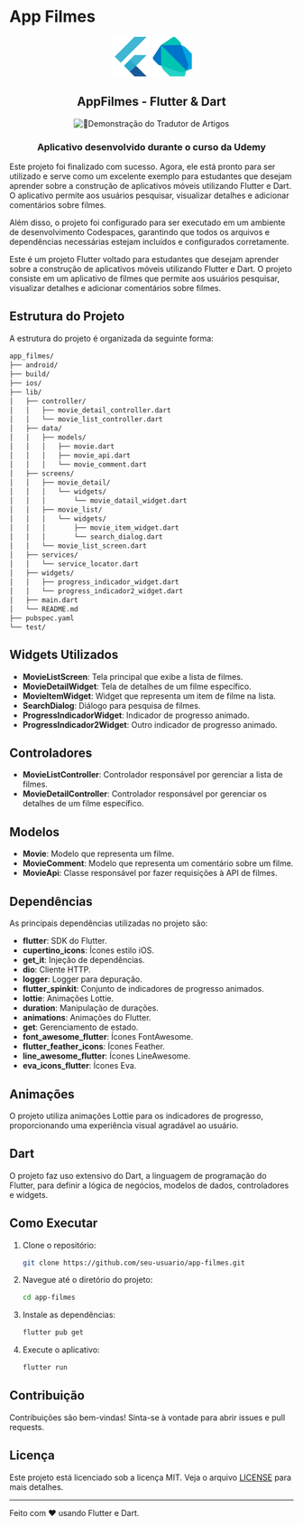 
# App Filmes

<div align="center">
  <img src="https://raw.githubusercontent.com/devicons/devicon/master/icons/flutter/flutter-original.svg" width="70" />
  <img src="https://raw.githubusercontent.com/devicons/devicon/master/icons/dart/dart-original.svg" width="70" />
  
  ## AppFilmes - Flutter & Dart

  ![🎥Demonstração do Tradutor de Artigos](assets/demonstracao.gif)
  
  ### Aplicativo desenvolvido durante o curso da Udemy
</div>

Este projeto foi finalizado com sucesso. Agora, ele está pronto para ser utilizado e serve como um excelente exemplo para estudantes que desejam aprender sobre a construção de aplicativos móveis utilizando Flutter e Dart. O aplicativo permite aos usuários pesquisar, visualizar detalhes e adicionar comentários sobre filmes.

Além disso, o projeto foi configurado para ser executado em um ambiente de desenvolvimento Codespaces, garantindo que todos os arquivos e dependências necessárias estejam incluídos e configurados corretamente.

Este é um projeto Flutter voltado para estudantes que desejam aprender sobre a construção de aplicativos móveis utilizando Flutter e Dart. O projeto consiste em um aplicativo de filmes que permite aos usuários pesquisar, visualizar detalhes e adicionar comentários sobre filmes.

## Estrutura do Projeto

A estrutura do projeto é organizada da seguinte forma:

```
app_filmes/
├── android/
├── build/
├── ios/
├── lib/
│   ├── controller/
│   │   ├── movie_detail_controller.dart
│   │   └── movie_list_controller.dart
│   ├── data/
│   │   ├── models/
│   │   │   ├── movie.dart
│   │   │   ├── movie_api.dart
│   │   │   └── movie_comment.dart
│   ├── screens/
│   │   ├── movie_detail/
│   │   │   └── widgets/
│   │   │       └── movie_datail_widget.dart
│   │   ├── movie_list/
│   │   │   └── widgets/
│   │   │       ├── movie_item_widget.dart
│   │   │       └── search_dialog.dart
│   │   └── movie_list_screen.dart
│   ├── services/
│   │   └── service_locator.dart
│   ├── widgets/
│   │   ├── progress_indicador_widget.dart
│   │   └── progress_indicador2_widget.dart
│   ├── main.dart
│   └── README.md
├── pubspec.yaml
└── test/
```

## Widgets Utilizados

- **MovieListScreen**: Tela principal que exibe a lista de filmes.
- **MovieDetailWidget**: Tela de detalhes de um filme específico.
- **MovieItemWidget**: Widget que representa um item de filme na lista.
- **SearchDialog**: Diálogo para pesquisa de filmes.
- **ProgressIndicadorWidget**: Indicador de progresso animado.
- **ProgressIndicador2Widget**: Outro indicador de progresso animado.

## Controladores

- **MovieListController**: Controlador responsável por gerenciar a lista de filmes.
- **MovieDetailController**: Controlador responsável por gerenciar os detalhes de um filme específico.

## Modelos

- **Movie**: Modelo que representa um filme.
- **MovieComment**: Modelo que representa um comentário sobre um filme.
- **MovieApi**: Classe responsável por fazer requisições à API de filmes.

## Dependências

As principais dependências utilizadas no projeto são:

- **flutter**: SDK do Flutter.
- **cupertino_icons**: Ícones estilo iOS.
- **get_it**: Injeção de dependências.
- **dio**: Cliente HTTP.
- **logger**: Logger para depuração.
- **flutter_spinkit**: Conjunto de indicadores de progresso animados.
- **lottie**: Animações Lottie.
- **duration**: Manipulação de durações.
- **animations**: Animações do Flutter.
- **get**: Gerenciamento de estado.
- **font_awesome_flutter**: Ícones FontAwesome.
- **flutter_feather_icons**: Ícones Feather.
- **line_awesome_flutter**: Ícones LineAwesome.
- **eva_icons_flutter**: Ícones Eva.

## Animações

O projeto utiliza animações Lottie para os indicadores de progresso, proporcionando uma experiência visual agradável ao usuário.

## Dart

O projeto faz uso extensivo do Dart, a linguagem de programação do Flutter, para definir a lógica de negócios, modelos de dados, controladores e widgets.

## Como Executar

1. Clone o repositório:
    ```sh
    git clone https://github.com/seu-usuario/app-filmes.git
    ```
2. Navegue até o diretório do projeto:
    ```sh
    cd app-filmes
    ```
3. Instale as dependências:
    ```sh
    flutter pub get
    ```
4. Execute o aplicativo:
    ```sh
    flutter run
    ```

## Contribuição

Contribuições são bem-vindas! Sinta-se à vontade para abrir issues e pull requests.

## Licença

Este projeto está licenciado sob a licença MIT. Veja o arquivo [LICENSE](LICENSE) para mais detalhes.

---
Feito com ❤️ usando Flutter e Dart.
